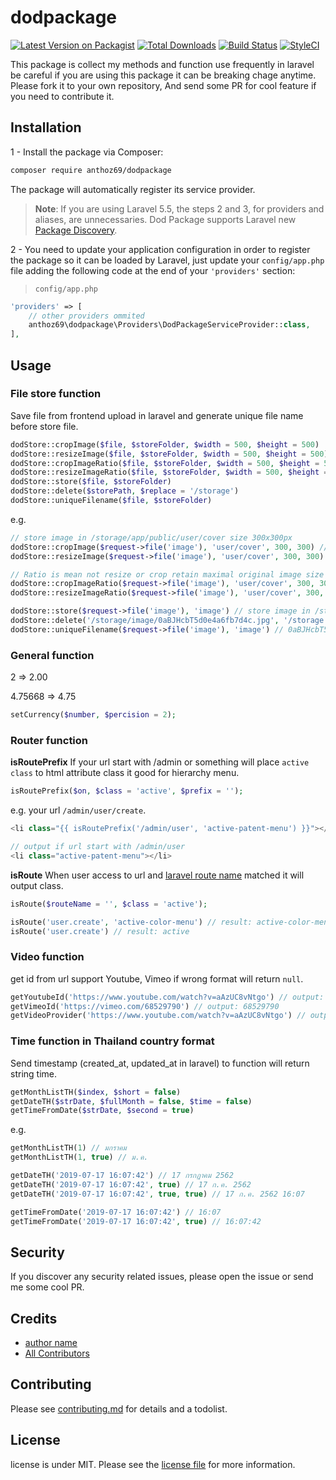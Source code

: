 # dodpackage

[![Latest Version on Packagist][ico-version]][link-packagist]
[![Total Downloads][ico-downloads]][link-downloads]
[![Build Status][ico-travis]][link-travis]
[![StyleCI][ico-styleci]][link-styleci]

This package is collect my methods and function use frequently in laravel be careful if you are using this package it can be breaking chage anytime. Please fork it to your own repository, And send some PR for cool feature if you need to contribute it.

## Installation

1 - Install the package via Composer:

```bash
composer require anthoz69/dodpackage
```

The package will automatically register its service provider.

> **Note**: If you are using Laravel 5.5, the steps 2 and 3, for providers and aliases, are unnecessaries. Dod Package supports Laravel new [Package Discovery](https://laravel.com/docs/5.5/packages#package-discovery).

2 - You need to update your application configuration in order to register the package so it can be loaded by Laravel, just update your `config/app.php` file adding the following code at the end of your `'providers'` section:

> `config/app.php`

```php
'providers' => [
    // other providers ommited
    anthoz69\dodpackage\Providers\DodPackageServiceProvider::class,
],
```

## Usage

### File store function

Save file from frontend upload in laravel and generate unique file name before store file.

```php
dodStore::cropImage($file, $storeFolder, $width = 500, $height = 500)
dodStore::resizeImage($file, $storeFolder, $width = 500, $height = 500)
dodStore::cropImageRatio($file, $storeFolder, $width = 500, $height = 500)
dodStore::resizeImageRatio($file, $storeFolder, $width = 500, $height = 500)
dodStore::store($file, $storeFolder)
dodStore::delete($storePath, $replace = '/storage')
dodStore::uniqueFilename($file, $storeFolder)
```

e.g.
```php
// store image in /storage/app/public/user/cover size 300x300px
dodStore::cropImage($request->file('image'), 'user/cover', 300, 300) // crop image from center
dodStore::resizeImage($request->file('image'), 'user/cover', 300, 300) // force resize image

// Ratio is mean not resize or crop retain maximal original image size
dodStore::cropImageRatio($request->file('image'), 'user/cover', 300, 300) // crop image from center
dodStore::resizeImageRatio($request->file('image'), 'user/cover', 300, 300)

dodStore::store($request->file('image'), 'image') // store image in /storage/app/public/image
dodStore::delete('/storage/image/0aBJHcbT5d0e4a6fb7d4c.jpg', '/storage') // delete file
dodStore::uniqueFilename($request->file('image'), 'image') // 0aBJHcbT5d0e4a6fb7d4c with file extention like 0aBJHcbT5d0e4a6fb7d4c.jpg

```

### General function
2 => 2.00

4.75668 => 4.75

```php
setCurrency($number, $percision = 2);
```

### Router function

**isRoutePrefix** If your url start with /admin or something will place `active class` to html attribute class it good for hierarchy menu.

```php
isRoutePrefix($on, $class = 'active', $prefix = '');
```

e.g. your url `/admin/user/create`.

```php
<li class="{{ isRoutePrefix('/admin/user', 'active-patent-menu') }}"></li>

// output if url start with /admin/user
<li class="active-patent-menu"></li>
```

**isRoute** When user access to url and [laravel route name](https://laravel.com/docs/5.8/routing#named-routes) matched it will output class.

```php
isRoute($routeName = '', $class = 'active');

isRoute('user.create', 'active-color-menu') // result: active-color-menu
isRoute('user.create') // result: active
```

### Video function

get id from url support Youtube, Vimeo if wrong format will return `null`.

```php
getYoutubeId('https://www.youtube.com/watch?v=aAzUC8vNtgo') // output: aAzUC8vNtgo
getVimeoId('https://vimeo.com/68529790') // output: 68529790
getVideoProvider('https://www.youtube.com/watch?v=aAzUC8vNtgo') // output: youtube
```

### Time function in Thailand country format

Send timestamp (created_at, updated_at in laravel) to function will return string time.

```php
getMonthListTH($index, $short = false)
getDateTH($strDate, $fullMonth = false, $time = false)
getTimeFromDate($strDate, $second = true)
```

e.g.

```php
getMonthListTH(1) // มกราคม
getMonthListTH(1, true) // ม.ค.

getDateTH('2019-07-17 16:07:42') // 17 กรกฏาคม 2562
getDateTH('2019-07-17 16:07:42', true) // 17 ก.ค. 2562
getDateTH('2019-07-17 16:07:42', true, true) // 17 ก.ค. 2562 16:07

getTimeFromDate('2019-07-17 16:07:42') // 16:07
getTimeFromDate('2019-07-17 16:07:42', true) // 16:07:42
```

## Security

If you discover any security related issues, please open the issue or send me some cool PR.

## Credits

- [author name][link-author]
- [All Contributors][link-contributors]

## Contributing

Please see [contributing.md](contributing.md) for details and a todolist.

## License

license is under MIT. Please see the [license file](license.md) for more information.

[ico-version]: https://img.shields.io/packagist/v/anthoz69/dodpackage.svg?style=flat-square
[ico-downloads]: https://img.shields.io/packagist/dt/anthoz69/dodpackage.svg?style=flat-square
[ico-travis]: https://img.shields.io/travis/anthoz69/dodpackage/master.svg?style=flat-square
[ico-styleci]: https://styleci.io/repos/170982626/shield

[link-packagist]: https://packagist.org/packages/anthoz69/dodpackage
[link-downloads]: https://packagist.org/packages/anthoz69/dodpackage
[link-travis]: https://travis-ci.org/anthoz69/dodpackage
[link-styleci]: https://styleci.io/repos/170982626
[link-author]: https://github.com/anthoz69
[link-contributors]: ../../contributors
